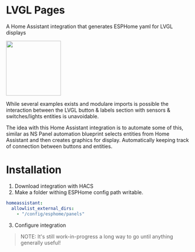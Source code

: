 # LVGL Pages
A Home Assistant integration that generates ESPHome yaml for LVGL displays

<img src="https://www.ti.com/content/dam/ticom/images/identities/third-party/j-l/lvgl-logo.png" height="150px">

While several examples exists and modulare imports is possible the interaction between the LVGL button & labels section with sensors & switches/lights entities is unavoidable.

The idea with this Home Assistant integration is to automate some of this, similar as NS Panel automation blueprint selects entities from Home Assistant and then creates graphics for display. Automatically keeping track of connection between buttons and entities.

# Installation

1. Download integration with HACS
2. Make a folder withing ESPHome config path writable.
```yaml
homeassistant:
  allowlist_external_dirs:
    - "/config/esphome/panels"
```
3. Configure integration

> NOTE: It's still work-in-progress  a long way to go until anything generally useful!
